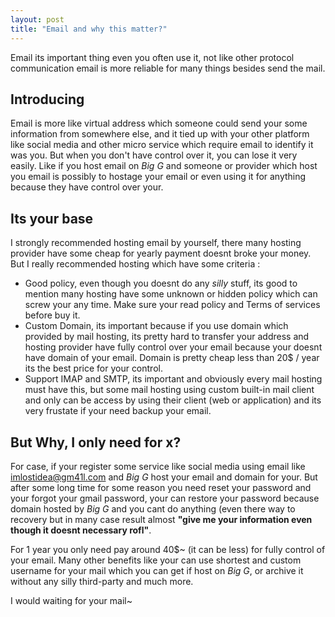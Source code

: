 ```yaml
---
layout: post
title: "Email and why this matter?"
---
```


Email its important thing even you often use it, not like other protocol communication email is more reliable for many things besides send the mail.

## Introducing
Email is more like virtual address which someone could send your some information from somewhere else, and it tied up with your other platform like social media and other micro service which require email to identify it was you. But when you don't have control over it, you can lose it very easily. Like if you host email on *Big G* and someone or provider which host you email is possibly to hostage your email or even using it for anything because they have control over your.

## Its your base
I strongly recommended hosting email by yourself, there many hosting provider have some cheap for yearly payment doesnt broke your money. But I really recommended hosting which have some criteria :
- Good policy, even though you doesnt do any *silly* stuff, its good to mention many hosting have some unknown or hidden policy which can screw your any time. Make sure your read policy and Terms of services before buy it.
- Custom Domain, its important because if you use domain which provided by mail hosting, its pretty hard to transfer your address and hosting provider have fully control over your email because your doesnt have domain of your email. Domain is pretty cheap less than 20$ / year its the best price for your control.
- Support IMAP and SMTP, its important and obviously every mail hosting must have this, but some mail hosting using custom built-in mail client and only can be access by using their client (web or application) and its very frustate if your need backup your email.

## But Why, I only need for x?
For case, if your register some service like social media using email like imlostidea@gm41l.com and *Big G* host your email and domain for your. But after some long time for some reason you need reset your password and your forgot your gmail password, your can restore your password because domain hosted by *Big G* and you cant do anything (even there way to recovery but in many case result almost **"give me your information even though it doesnt necessary rofl"**.

For 1 year you only need pay around 40$~ (it can be less) for fully control of your email. Many other benefits like your can use shortest and custom username for your mail which you can get if host on *Big G*, or archive it without any silly third-party and much more.

I would waiting for your mail~
